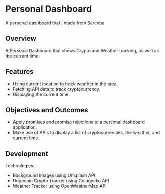 # Personal Dashboard

A personal dashboard that I made from Scrimba

## Overview

A Personal Dashboard that shows Crypto and Weather tracking, as well as the current time

## Features

- Using current location to track weather in the area.
- Fetching API data to track cryptocurrency.
- Displaying the current time.

## Objectives and Outcomes

- Apply promises and promise rejections to a personal dashboard application. 
- Make use of APIs to display a list of cryptocurrencies, the weather, and current time.

## Development

Technologies:

- Background Images using Unsplash API
- Dogecoin Crypto Tracker using Coingecko API
- Weather Tracker using OpenWeatherMap API
